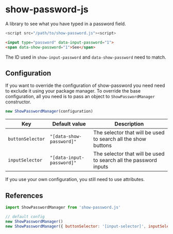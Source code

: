 # show-password-js
A library to see what you have typed in a password field.

```js
<script src="/path/to/show-password.js"><script>
```

```html
<input type="password" data-input-password="1">
<span data-show-password="1">See</span> 
```

The ID used in `show-input-password` and `data-show-password` need to match.

## Configuration

If you want to override the configuration of show-password you need need to exclude it using your package manager.
To override the base configuration, all you need is to pass an object to `ShowPasswordManager` constructor.
```js
new ShowPasswordManager(configuration)
```

|Key|Default value|Description|
|-|-|-|
|`buttonSelector`|`"[data-show-password]"`|The selector that will be used to search all the show buttons
|`inputSelector`|`"[data-input-password]"`|The selector that will be used to search all the password inputs

If you use your own configuration, you still need to use attributes.

## References

```js
import ShowPasswordManager from 'show-password.js'

// default config
new ShowPasswordManager()
new ShowPasswordManager({ buttonSelector: '[input-selector]', inputSelector: '[input-selector]' })
```
